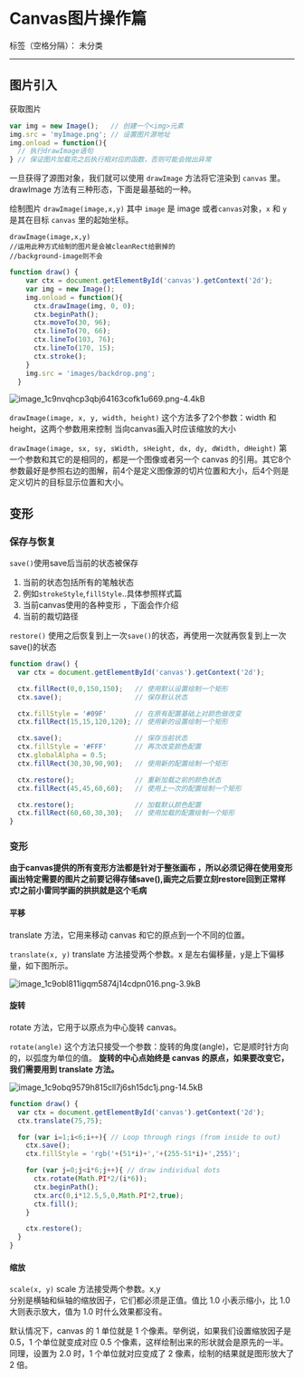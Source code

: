 ﻿# Canvas图片操作篇

标签（空格分隔）： 未分类

---
## 图片引入

获取图片
```js
var img = new Image();   // 创建一个<img>元素
img.src = 'myImage.png'; // 设置图片源地址
img.onload = function(){
  // 执行drawImage语句
} // 保证图片加载完之后执行相对应的函数，否则可能会抛出异常

```

一旦获得了源图对象，我们就可以使用 `drawImage` 方法将它渲染到 `canvas` 里。drawImage 方法有三种形态，下面是最基础的一种。

绘制图片
`drawImage(image,x,y)`
其中 `image` 是 image 或者` canvas `对象，`x` 和 `y` 是其在目标 `canvas` 里的起始坐标。
```
drawImage(image,x,y)
//运用此种方式绘制的图片是会被cleanRect给删掉的
//background-image则不会
```

```js
function draw() {
    var ctx = document.getElementById('canvas').getContext('2d');
    var img = new Image();
    img.onload = function(){
      ctx.drawImage(img, 0, 0);
      ctx.beginPath();
      ctx.moveTo(30, 96);
      ctx.lineTo(70, 66);
      ctx.lineTo(103, 76);
      ctx.lineTo(170, 15);
      ctx.stroke();
    }
    img.src = 'images/backdrop.png';
  }
```
![image_1c9nvqhcp3qbj64163cofk1u669.png-4.4kB][1]

`drawImage(image, x, y, width, height)`
这个方法多了2个参数：width 和 height，这两个参数用来控制 当向canvas画入时应该缩放的大小

`drawImage(image, sx, sy, sWidth, sHeight, dx, dy, dWidth, dHeight)`
第一个参数和其它的是相同的，都是一个图像或者另一个 canvas 的引用。其它8个参数最好是参照右边的图解，前4个是定义图像源的切片位置和大小，后4个则是定义切片的目标显示位置和大小。

## 变形

### 保存与恢复

`save()`使用save后当前的状态被保存  
1. 当前的状态包括所有的笔触状态           
2. 例如`strokeStyle`,`fillStyle`..具体参照样式篇
3. 当前canvas使用的各种变形 ，下面会作介绍
4. 当前的裁切路径


`restore()` 使用之后恢复到上一次`save()`的状态，再使用一次就再恢复到上一次save()的状态

```js
function draw() {
  var ctx = document.getElementById('canvas').getContext('2d');

  ctx.fillRect(0,0,150,150);   // 使用默认设置绘制一个矩形
  ctx.save();                  // 保存默认状态

  ctx.fillStyle = '#09F'       // 在原有配置基础上对颜色做改变
  ctx.fillRect(15,15,120,120); // 使用新的设置绘制一个矩形

  ctx.save();                  // 保存当前状态
  ctx.fillStyle = '#FFF'       // 再次改变颜色配置
  ctx.globalAlpha = 0.5;    
  ctx.fillRect(30,30,90,90);   // 使用新的配置绘制一个矩形

  ctx.restore();               // 重新加载之前的颜色状态
  ctx.fillRect(45,45,60,60);   // 使用上一次的配置绘制一个矩形

  ctx.restore();               // 加载默认颜色配置
  ctx.fillRect(60,60,30,30);   // 使用加载的配置绘制一个矩形
}
```  

### 变形

**由于canvas提供的所有变形方法都是针对于整张画布 ，所以必须记得在使用变形画出特定需要的图片之前要记得存储save(),画完之后要立刻restore回到正常样式!之前小雷同学画的拱拱就是这个毛病**

#### 平移
translate 方法，它用来移动 canvas 和它的原点到一个不同的位置。

`translate(x, y)`
translate 方法接受两个参数。x 是左右偏移量，y是上下偏移量，如下图所示。

![image_1c9obl811igqm5874j14cdpn016.png-3.9kB][2]



#### 旋转

rotate 方法，它用于以原点为中心旋转 canvas。

`rotate(angle)`
这个方法只接受一个参数：旋转的角度(angle)，它是顺时针方向的，以弧度为单位的值。
**旋转的中心点始终是 canvas 的原点，如果要改变它，我们需要用到 translate 方法。**

![image_1c9obq9579h815cll7j6sh15dc1j.png-14.5kB][3]

```js
function draw() {
  var ctx = document.getElementById('canvas').getContext('2d');
  ctx.translate(75,75);

  for (var i=1;i<6;i++){ // Loop through rings (from inside to out)
    ctx.save();
    ctx.fillStyle = 'rgb('+(51*i)+','+(255-51*i)+',255)';

    for (var j=0;j<i*6;j++){ // draw individual dots
      ctx.rotate(Math.PI*2/(i*6));
      ctx.beginPath();
      ctx.arc(0,i*12.5,5,0,Math.PI*2,true);
      ctx.fill();
    }

    ctx.restore();
  }
}
```

#### 缩放

`scale(x, y)`
scale 方法接受两个参数。x,y  
分别是横轴和纵轴的缩放因子，它们都必须是正值。值比 1.0 小表示缩小，比 1.0 大则表示放大，值为 1.0 时什么效果都没有。

默认情况下，canvas 的 1 单位就是 1 个像素。举例说，如果我们设置缩放因子是 0.5，1 个单位就变成对应 0.5 个像素，这样绘制出来的形状就会是原先的一半。同理，设置为 2.0 时，1 个单位就对应变成了 2 像素，绘制的结果就是图形放大了 2 倍。

[1]: http://static.zybuluo.com/reader-cyc/2n191sxfe6qn02x9glnwlu6o/image_1c9nvqhcp3qbj64163cofk1u669.png

[2]: http://static.zybuluo.com/reader-cyc/c5yc2wm5530mdc0rugsbsrfk/image_1c9obl811igqm5874j14cdpn016.png

[3]: http://static.zybuluo.com/reader-cyc/0919qbiuellvxdy1z6ihb190/image_1c9obq9579h815cll7j6sh15dc1j.png
